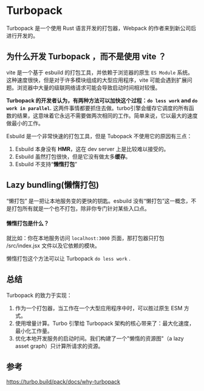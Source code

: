 # Turbopack

Turbopack 是一个使用 Rust 语言开发的打包器，Webpack 的作者来到新公司后进行开发的。



## 为什么开发 Turbopack ，而不是使用 vite ？

vite 是一个基于 esbuild 的打包工具，并依赖于浏览器的原生 `ES Module` 系统。这种速度很快，但是对于许多模块组成的大型应用程序，vite 可能会遇到扩展问题。浏览器中大量的级联网络请求可能会导致启动时间相对较慢。

**Turbopack 的开发者认为，有两种方法可以加快这个过程：`do less work`  and `do work in parallel`.**  这两件事情都要抓住去做。turbo引擎会缓存它调度的所有函数的结果，这意味着它永远不需要做两次相同的工作。简单来说，它以最大的速度做最小的工作。

Esbuild 是一个非常快速的打包工具，但是 Tubopack 不使用它的原因有三点：

1. Esbuild 本身没有 **HMR**，这在 dev server 上是比较难以接受的。
2. Esbuild 虽然打包很快，但是它没有做太多**缓存**。
3. Esbuild 不支持“**懒惰打包**”



## Lazy bundling(懒惰打包)

“懒打包” 是一把让本地服务变的更快的钥匙。esbuild 没有“懒打包”这一概念，不是打包所有就是一个也不打包，除非你专门针对某些入口点。

#### 懒惰打包是什么？

就比如：你在本地服务访问 `localhost:3000` 页面，那打包器只打包 /src/index.jsx 文件以及它依赖的模块。

懒惰打包这个方法可以让 Turbopack `do less work` .



## 总结

Turbopack 的致力于实现：

1. 作为一个打包器，当工作在一个大型应用程序中时，可以胜过原生 ESM 方式。
2. 使用增量计算。Turbo 引擎给 Turbopack 架构的核心带来了：最大化速度，最小化工作量。
3. 优化本地开发服务的启动时间。我们构建了一个"懒惰的资源图"（a lazy asset graph）只计算所请求的资源。



## 参考

https://turbo.build/pack/docs/why-turbopack



